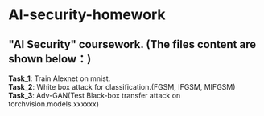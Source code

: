 # AI-security-homework
## "AI Security" coursework. (The files content are shown below：)
**Task_1**: Train Alexnet on mnist.<br />
**Task_2**: White box attack for classification.(FGSM, IFGSM, MIFGSM)<br />
**Task_3**: Adv-GAN(Test Black-box transfer attack on torchvision.models.xxxxxx)<br />
